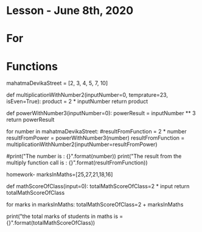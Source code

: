 
# Lesson - June 8th, 2020

# For
# Functions


mahatmaDevikaStreet = [2, 3, 4, 5, 7, 10]

def multiplicationWithNumber2(inputNumber=0, temprature=23, isEven=True):
  product = 2 * inputNumber
  return product

def powerWithNumber3(inputNumber=0):
  powerResult = inputNumber ** 3
  return powerResult

for number in mahatmaDevikaStreet:
  #resultFromFunction = 2 * number
  resultFromPower = powerWithNumber3(number)
  resultFromFunction = multiplicationWithNumber2(inputNumber=resultFromPower)
  
  #print("The number is : {}".format(number))
  print("The result from the multiply function call is : {}".format(resultFromFunction))

homework-
marksInMaths=[25,27,21,18,16]

def mathScoreOfClass(input=0):
  totalMathScoreOfClass=2 * input
  return totalMathScoreOfClass

for marks in marksInMaths:
   totalMathScoreOfClass=2 + marksInMaths

print("the total marks of students in maths is = {}".format(totalMathScoreOfClass))
